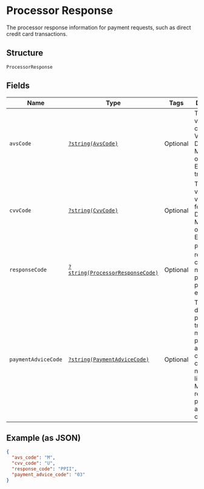 
# Processor Response

The processor response information for payment requests, such as direct credit card transactions.

## Structure

`ProcessorResponse`

## Fields

| Name | Type | Tags | Description | Getter | Setter |
|  --- | --- | --- | --- | --- | --- |
| `avsCode` | [`?string(AvsCode)`](../../doc/models/avs-code.md) | Optional | The address verification code for Visa, Discover, Mastercard, or American Express transactions. | getAvsCode(): ?string | setAvsCode(?string avsCode): void |
| `cvvCode` | [`?string(CvvCode)`](../../doc/models/cvv-code.md) | Optional | The card verification value code for for Visa, Discover, Mastercard, or American Express. | getCvvCode(): ?string | setCvvCode(?string cvvCode): void |
| `responseCode` | [`?string(ProcessorResponseCode)`](../../doc/models/processor-response-code.md) | Optional | Processor response code for the non-PayPal payment processor errors. | getResponseCode(): ?string | setResponseCode(?string responseCode): void |
| `paymentAdviceCode` | [`?string(PaymentAdviceCode)`](../../doc/models/payment-advice-code.md) | Optional | The declined payment transactions might have payment advice codes. The card networks, like Visa and Mastercard, return payment advice codes. | getPaymentAdviceCode(): ?string | setPaymentAdviceCode(?string paymentAdviceCode): void |

## Example (as JSON)

```json
{
  "avs_code": "M",
  "cvv_code": "U",
  "response_code": "PPII",
  "payment_advice_code": "03"
}
```

